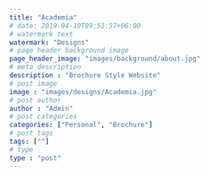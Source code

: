 ```yaml
---
title: "Academia"
# date: 2019-04-10T09:51:57+06:00
# watermark text
watermark: "Designs"
# page header background image
page_header_image: "images/background/about.jpg"
# meta description
description : "Brochure Style Website"
# post image
image : "images/designs/Academia.jpg"
# post author
author : "Admin"
# post categories
categories: ["Personal", "Brochure"]
# post tags
tags: [""]
# type
type : "post"
---
```


